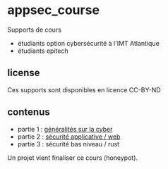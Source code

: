 # appsec_course

Supports de cours
- étudiants option cybersécurité à l'IMT Atlantique
- étudiants epitech

## license
Ces supports sont disponibles en licence CC-BY-ND

## contenus

- partie 1 : [généralités sur la cyber](.Appsec_1.pdf)
- partie 2 : [sécurité applicative / web](.Appsec_2.pdf)
- partie 3 : sécurité bas niveau / rust

Un projet vient finaliser ce cours (honeypot). 
